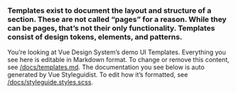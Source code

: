### Templates exist to document the layout and structure of a section. These are not called “pages” for a reason. While they can be pages, that’s not their only functionality. Templates consist of design tokens, elements, and patterns.

You’re looking at Vue Design System’s demo UI Templates. Everything you see here is editable in Markdown format. To change or remove this content, see [/docs/templates.md](https://github.com/viljamis/vue-design-system/blob/master/docs/templates.md). The documentation you see below is auto generated by Vue Styleguidist. To edit how it’s formatted, see [/docs/styleguide.styles.scss](https://github.com/viljamis/vue-design-system/blob/master/docs/styleguide.styles.scss).
